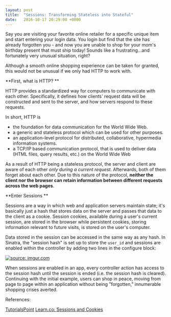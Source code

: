 ```yaml
---
layout: post
title:  "Sessions: Transforming Stateless into Stateful"
date:   2016-10-17 20:29:00 +0000
---
```



Say you are visiting your favorite online retailer for a specific unique item and start entering your login data. You login but find that the site has already forgotten you - and now you are unable to shop for your mom's birthday present that must ship today! Sounds like a frustrating...and fortunately very unusual situation, right? 

Although a smooth online shopping experience can be taken for granted, this would not be unusual if we only had HTTP to work with.

**First, what is HTTP? **

HTTP provides a standardized way for computers to communicate with each other. Specifically, it defines how clients' request data will be constructed and sent to the server, and how servers respond to these requests.

In short, HTTP is

* the foundation for data communication for the World Wide Web. 
* a generic and stateless protocol which can be used for other purposes.
* an application-level protocol for distributed, collaborative, hypermedia information systems. 
* a TCP/IP based communication protocol, that is used to deliver data (HTML files, query results, etc.) on the World Wide Web

As a result of HTTP being a stateless protocol, the server and client are aware of each other *only during a current request.* Afterwards, both of them forget about each other. Due to this nature of the protocol, **neither the client nor the browser can retain information between different requests across the web pages**.

**Enter Sessions **

Sessions are a way in which web and application servers maintain state; it's basically just a hash that stores data on the server and passes that data to the client as a cookie. Session cookies, available during a user's current session, are stored in the browser while persistent cookies, storing information relevant to future visits, is stored on the user's computer. 

Data stored in the session can be accessed in the same way as any hash. In Sinatra, the "session hash" is set up to store the `user_id` and sessions are enabled within the controller by adding two lines in the configure block:

<a href="http://imgur.com/LOmh7Ps"><img src="http://i.imgur.com/LOmh7Ps.png?1" title="source: imgur.com" /></a>

When sessions are enabled in an app, every controller action has access to the session hash until the session is ended (i.e. the session hash is cleared). Continuing with the initial example, users can shop in peace, moving from page to page within an application without being "forgotten," innumerable shopping crises averted.


References:

[TutorialsPoint](http://www.tutorialspoint.com/http/)
[Learn.co: Sessions and Cookies](https://learn.co/tracks/full-stack-web-development/sinatra/sessions/sessions-and-cookies)
